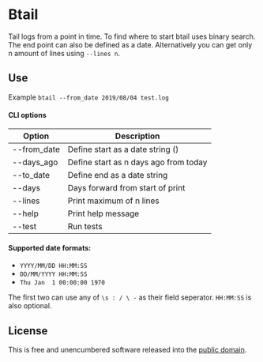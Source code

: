# Btail

Tail logs from a point in time. To find where to start btail uses binary search.
The end point can also be defined as a date. Alternatively you can get only n amount of lines using `--lines n`.

## Use

Example `btail --from_date 2019/08/04 test.log`

#### CLI options

| Option | Description |
| ------- | ------------ |
| --from_date | Define start as a date string () |
| --days_ago  | Define start as n days ago from today |
| --to_date | Define end as a date string |
| --days | Days forward from start of print |
| --lines | Print maximum of n lines |
| --help | Print help message |
| --test | Run tests |

#### Supported date formats:

* `YYYY/MM/DD HH:MM:SS`
* `DD/MM/YYYY HH:MM:SS`
* `Thu Jan  1 00:00:00 1970`

The first two can use any of `\s : / \ -` as their field seperator. `HH:MM:SS` is also optional.

## License

This is free and unencumbered software released into the [public domain](https://raw.githubusercontent.com/SamuelSarle/btail/master/LICENSE).

